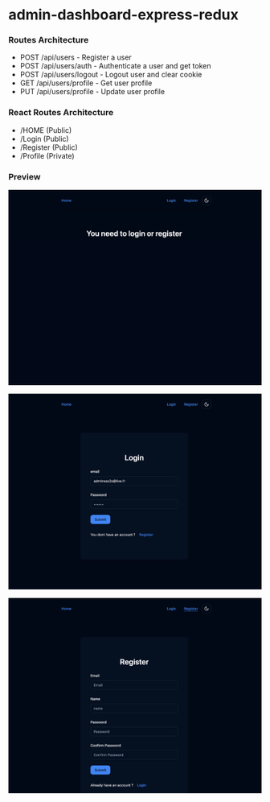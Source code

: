 # admin-dashboard-express-redux


### Routes Architecture

- POST /api/users - Register a user
- POST /api/users/auth - Authenticate a user and get token
- POST /api/users/logout - Logout user and clear cookie
- GET /api/users/profile - Get user profile
- PUT /api/users/profile - Update user profile


### React Routes Architecture

- /HOME (Public)
- /Login (Public)
- /Register (Public)
- /Profile (Private)


### Preview

![Alt Text](preview/1.png)

![Alt Text](preview/2.png)

![Alt Text](preview/3.png)